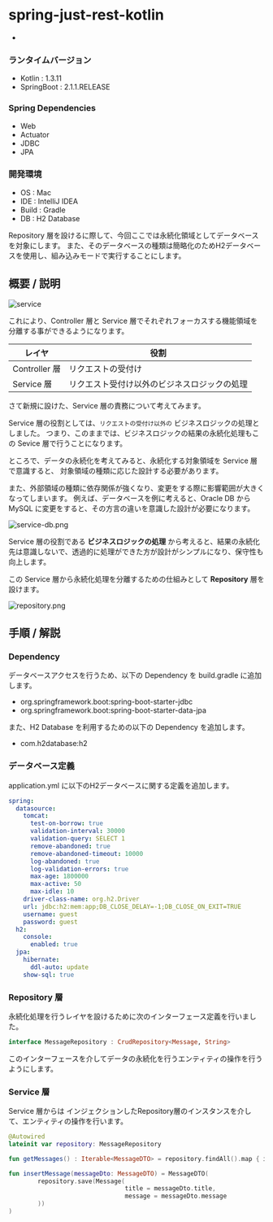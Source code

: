 # spring-just-rest-kotlin

- []()

### ランタイムバージョン
- Kotlin : 1.3.11
- SpringBoot : 2.1.1.RELEASE

### Spring Dependencies
- Web
- Actuator
- JDBC
- JPA

### 開発環境
- OS : Mac
- IDE : IntelliJ IDEA
- Build : Gradle
- DB : H2 Database

Repository 層を設けるに際して、今回ここでは永続化領域としてデータベースを対象にします。
また、そのデータベースの種類は簡略化のためH2データベースを使用し、組み込みモードで実行することにします。

## 概要 / 説明

![service](https://camo.qiitausercontent.com/6026a1981bf5b38209c518ba69f83786875d09b1/68747470733a2f2f71696974612d696d6167652d73746f72652e73332e616d617a6f6e6177732e636f6d2f302f3132373938332f31366562616336382d306430302d646230342d383464642d3533383462303335336334302e706e67)

これにより、Controller 層と Service 層でそれぞれフォーカスする機能領域を分離する事ができるようになります。

|レイヤ|役割|
|-----|---|
|Controller 層|リクエストの受付け|
|Service 層|リクエスト受付け以外のビジネスロジックの処理|


さて新規に設けた、Service 層の責務について考えてみます。

Service 層の役割としては、`リクエストの受付け以外の` ビジネスロジックの処理としました。
つまり、このままでは、ビジネスロジックの結果の永続化処理もこの Sevice 層で行うことになります。

ところで、データの永続化を考えてみると、永続化する対象領域を Service 層で意識すると、
対象領域の種類に応じた設計する必要があります。

また、外部領域の種類に依存関係が強くなり、変更をする際に影響範囲が大きくなってしまいます。
例えば、データベースを例に考えると、Oracle DB から MySQL に変更をすると、その方言の違いを意識した設計が必要になります。

![service-db.png](https://qiita-image-store.s3.amazonaws.com/0/127983/06f28ab6-e56e-f249-d7a3-40358475fc92.png)

Service 層の役割である **ビジネスロジックの処理** から考えると、結果の永続化先は意識しないで、透過的に処理ができた方が設計がシンプルになり、保守性も向上します。

この Service 層から永続化処理を分離するための仕組みとして **Repository** 層を設けます。

![repository.png](https://qiita-image-store.s3.amazonaws.com/0/127983/cc0be0b1-ee99-3b1d-e241-8afd761b0202.png)

## 手順 / 解説
### Dependency
データベースアクセスを行うため、以下の Dependency を build.gradle に追加します。

- org.springframework.boot:spring-boot-starter-jdbc
- org.springframework.boot:spring-boot-starter-data-jpa

また、H2 Database を利用するための以下の Dependency を追加します。

- com.h2database:h2

### データベース定義
application.yml に以下のH2データベースに関する定義を追加します。

```yaml
spring:
  datasource:
    tomcat:
      test-on-borrow: true
      validation-interval: 30000
      validation-query: SELECT 1
      remove-abandoned: true
      remove-abandoned-timeout: 10000
      log-abandoned: true
      log-validation-errors: true
      max-age: 1800000
      max-active: 50
      max-idle: 10
    driver-class-name: org.h2.Driver
    url: jdbc:h2:mem:app;DB_CLOSE_DELAY=-1;DB_CLOSE_ON_EXIT=TRUE
    username: guest
    password: guest
  h2:
    console:
      enabled: true
  jpa:
    hibernate:
      ddl-auto: update
    show-sql: true
```

### Repository 層
永続化処理を行うレイヤを設けるために次のインターフェース定義を行いました。

```kotlin
interface MessageRepository : CrudRepository<Message, String>
```

このインターフェースを介してデータの永続化を行うエンティティの操作を行うようにします。

### Service 層
Service 層からは インジェクションしたRepository層のインスタンスを介して、エンティティの操作を行います。

```kotlin
@Autowired
lateinit var repository: MessageRepository

fun getMessages() : Iterable<MessageDTO> = repository.findAll().map { it -> MessageDTO(it) }

fun insertMessage(messageDto: MessageDTO) = MessageDTO(
        repository.save(Message(
                                title = messageDto.title,
                                message = messageDto.message
        ))
)
```

